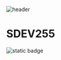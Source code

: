![header](https://capsule-render.vercel.app/api?type=slice&color=auto&section=header&text=SDEV225&desc=Main%20landing%20page%20for%20SDEV225&fsnimation=fadeIn)

# SDEV255
![static badge](http://ForTheBadge.com/images/badges/built-with-love.svg)

